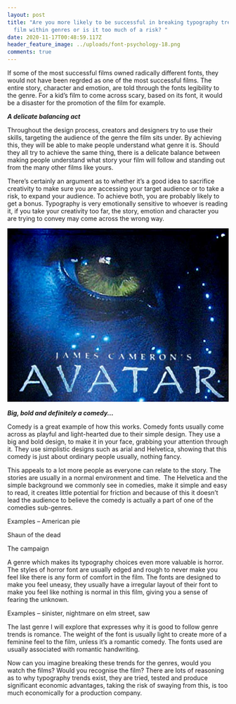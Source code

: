 ```yaml
---
layout: post
title: "Are you more likely to be successful in breaking typography trends as a
  film within genres or is it too much of a risk? "
date: 2020-11-17T00:48:59.117Z
header_feature_image: ../uploads/font-psychology-18.png
comments: true
---
```

If some of the most successful films owned radically different fonts, they would not have been regrded as one of the most successful films. The entire story, character and emotion, are told through the fonts legibility to the genre. For a kid’s film to come across scary, based on its font, it would be a disaster for the promotion of the film for example.

***A delicate balancing act*** 

Throughout the design process, creators and designers try to use their skills, targeting the audience of the genre the film sits under. By achieving this, they will be able to make people understand what genre it is. Should they all try to achieve the same thing, there is a delicate balance between making people understand what story your film will follow and standing out from the many other films like yours.

There’s certainly an argument as to whether it’s a good idea to sacrifice creativity to make sure you are accessing your target audience or to take a risk, to expand your audience. To achieve both, you are probably likely to get a bonus. Typography is very emotionally sensitive to whoever is reading it, if you take your creativity too far, the story, emotion and character you are trying to convey may come across the wrong way.  

![](../uploads/papyrus-font-avatar.jpg)

***Big, bold and definitely a comedy...***



Comedy is a great example of how this works. Comedy fonts usually come across as playful and light-hearted due to their simple design. They use a big and bold design, to make it in your face, grabbing your attention through it. They use simplistic designs such as arial and Helvetica, showing that this comedy is just about ordinary people usually, nothing fancy.

This appeals to a lot more people as everyone can relate to the story. The stories are usually in a normal environment and time.  The Helvetica and the simple background we commonly see in comedies, make it simple and easy to read, it creates little potential for friction and because of this it doesn’t lead the audience to believe the comedy is actually a part of one of the comedies sub-genres.

Examples – American pie 

Shaun of the dead 

The campaign

A genre which makes its typography choices even more valuable is horror. The styles of horror font are usually edged and rough to never make you feel like there is any form of comfort in the film. The fonts are designed to make you feel uneasy, they usually have a irregular layout of their font to make you feel like nothing is normal in this film, giving you a sense of fearing the unknown. 

Examples – sinister, nightmare on elm street, saw

The last genre I will explore that expresses why it is good to follow genre trends is romance. The weight of the font is usually light to create more of a feminine feel to the film, unless it’s a romantic comedy. The fonts used are usually associated with romantic handwriting. 

Now can you imagine breaking these trends for the genres, would you watch the films? Would you recognise the film? There are lots of reasoning as to why typography trends exist, they are tried, tested and produce significant economic advantages, taking the risk of swaying from this, is too much economically for a production company.